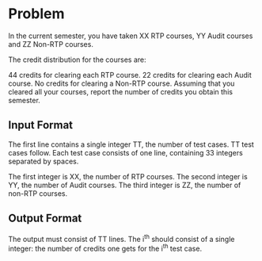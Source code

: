 # Problem
In the current semester, you have taken XX RTP courses, YY Audit courses and ZZ Non-RTP courses.

The credit distribution for the courses are:

44 credits for clearing each RTP course.
22 credits for clearing each Audit course.
No credits for clearing a Non-RTP course.
Assuming that you cleared all your courses, report the number of credits you obtain this semester.

## Input Format
The first line contains a single integer TT, the number of test cases. TT test cases follow. Each test case consists of one line, containing 33 integers separated by spaces.

The first integer is XX, the number of RTP courses.
The second integer is YY, the number of Audit courses.
The third integer is ZZ, the number of non-RTP courses.

## Output Format
The output must consist of TT lines. The i<sup>th</sup> should consist of a single integer: the number of credits one gets for the i<sup>th</sup>  test case.
